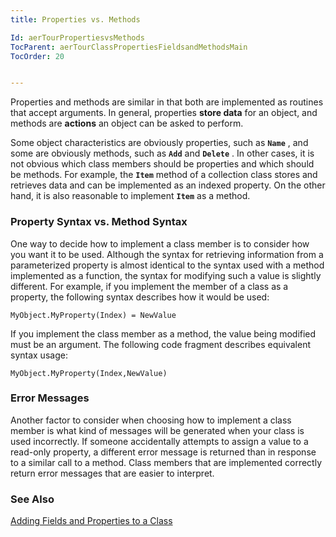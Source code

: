```yaml
---
title: Properties vs. Methods

Id: aerTourPropertiesvsMethods
TocParent: aerTourClassPropertiesFieldsandMethodsMain
TocOrder: 20


---
```


Properties and methods are similar in that both are implemented as routines that accept arguments. In general, properties **store data** for an object, and methods are **actions** an object can be asked to perform. 

Some object characteristics are obviously properties, such as **```Name```** , and some are obviously methods, such as **```Add```** and **```Delete```** . In other cases, it is not obvious which class members should be properties and which should be methods. For example, the **```Item```** method of a collection class stores and retrieves data and can be implemented as an indexed property. On the other hand, it is also reasonable to implement **```Item```** as a method. 

### Property Syntax vs. Method Syntax
One way to decide how to implement a class member is to consider how you want it to be used. Although the syntax for retrieving information from a parameterized property is almost identical to the syntax used with a method implemented as a function, the syntax for modifying such a value is slightly different. For example, if you implement the member of a class as a property, the following syntax describes how it would be used: 

```
MyObject.MyProperty(Index) = NewValue
```

If you implement the class member as a method, the value being modified must be an argument. The following code fragment describes equivalent syntax usage: 

```
MyObject.MyProperty(Index,NewValue)
```

### Error Messages
Another factor to consider when choosing how to implement a class member is what kind of messages will be generated when your class is used incorrectly. If someone accidentally attempts to assign a value to a read-only property, a different error message is returned than in response to a similar call to a method. Class members that are implemented correctly return error messages that are easier to interpret. 

### See Also
[Adding Fields and Properties to a Class](ecrTourAddingFieldsandPropertiestoaClass.html) 
